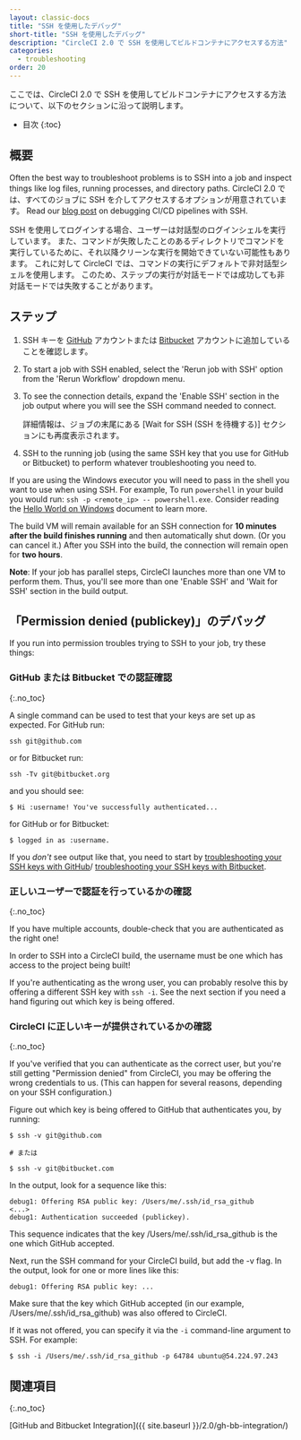 ```yaml
---
layout: classic-docs
title: "SSH を使用したデバッグ"
short-title: "SSH を使用したデバッグ"
description: "CircleCI 2.0 で SSH を使用してビルドコンテナにアクセスする方法"
categories:
  - troubleshooting
order: 20
---
```


ここでは、CircleCI 2.0 で SSH を使用してビルドコンテナにアクセスする方法について、以下のセクションに沿って説明します。

* 目次
{:toc}

## 概要

Often the best way to troubleshoot problems is to SSH into a job and inspect things like log files, running processes, and directory paths. CircleCI 2.0 では、すべてのジョブに SSH を介してアクセスするオプションが用意されています。 Read our [blog post](https://circleci.com/blog/debugging-ci-cd-pipelines-with-ssh-access/) on debugging CI/CD pipelines with SSH.

SSH を使用してログインする場合、ユーザーは対話型のログインシェルを実行しています。 また、コマンドが失敗したことのあるディレクトリでコマンドを実行しているために、それ以降クリーンな実行を開始できていない可能性もあります。 これに対して CircleCI では、コマンドの実行にデフォルトで非対話型シェルを使用します。 このため、ステップの実行が対話モードでは成功しても非対話モードでは失敗することがあります。

## ステップ

1. SSH キーを [GitHub](https://help.github.com/articles/adding-a-new-ssh-key-to-your-github-account/) アカウントまたは [Bitbucket](https://confluence.atlassian.com/bitbucket/set-up-an-ssh-key-728138079.html) アカウントに追加していることを確認します。

2. To start a job with SSH enabled, select the 'Rerun job with SSH' option from the 'Rerun Workflow' dropdown menu.

3. To see the connection details, expand the 'Enable SSH' section in the job output where you will see the SSH command needed to connect.
    
    詳細情報は、ジョブの末尾にある [Wait for SSH (SSH を待機する)] セクションにも再度表示されます。

4. SSH to the running job (using the same SSH key that you use for GitHub or Bitbucket) to perform whatever troubleshooting you need to.

If you are using the Windows executor you will need to pass in the shell you want to use when using SSH. For example, To run `powershell` in your build you would run: `ssh -p <remote_ip> -- powershell.exe`. Consider reading the [Hello World on Windows]({{site.baseurl}}/2.0/hello-world-windows) document to learn more.

The build VM will remain available for an SSH connection for **10 minutes after the build finishes running** and then automatically shut down. (Or you can cancel it.) After you SSH into the build, the connection will remain open for **two hours**.

**Note**: If your job has parallel steps, CircleCI launches more than one VM to perform them. Thus, you'll see more than one 'Enable SSH' and 'Wait for SSH' section in the build output.

## 「Permission denied (publickey)」のデバッグ

If you run into permission troubles trying to SSH to your job, try these things:

### GitHub または Bitbucket での認証確認
{:.no_toc}

A single command can be used to test that your keys are set up as expected. For GitHub run:

    ssh git@github.com
    

or for Bitbucket run:

    ssh -Tv git@bitbucket.org
    

and you should see:

    $ Hi :username! You've successfully authenticated...
    

for GitHub or for Bitbucket:

    $ logged in as :username.
    

If you *don't* see output like that, you need to start by [troubleshooting your SSH keys with GitHub](https://help.github.com/articles/error-permission-denied-publickey)/ [troubleshooting your SSH keys with Bitbucket](https://confluence.atlassian.com/bitbucket/troubleshoot-ssh-issues-271943403.html).

### 正しいユーザーで認証を行っているかの確認
{:.no_toc}

If you have multiple accounts, double-check that you are authenticated as the right one!

In order to SSH into a CircleCI build, the username must be one which has access to the project being built!

If you're authenticating as the wrong user, you can probably resolve this by offering a different SSH key with `ssh -i`. See the next section if you need a hand figuring out which key is being offered.

### CircleCI に正しいキーが提供されているかの確認
{:.no_toc}

If you've verified that you can authenticate as the correct user, but you're still getting "Permission denied" from CircleCI, you may be offering the wrong credentials to us. (This can happen for several reasons, depending on your SSH configuration.)

Figure out which key is being offered to GitHub that authenticates you, by running:

    $ ssh -v git@github.com
    
    # または
    
    $ ssh -v git@bitbucket.com
    

In the output, look for a sequence like this:

    debug1: Offering RSA public key: /Users/me/.ssh/id_rsa_github
    <...>
    debug1: Authentication succeeded (publickey).
    

This sequence indicates that the key /Users/me/.ssh/id_rsa_github is the one which GitHub accepted.

Next, run the SSH command for your CircleCI build, but add the -v flag. In the output, look for one or more lines like this:

    debug1: Offering RSA public key: ...
    

Make sure that the key which GitHub accepted (in our example, /Users/me/.ssh/id_rsa_github) was also offered to CircleCI.

If it was not offered, you can specify it via the `-i` command-line argument to SSH. For example:

    $ ssh -i /Users/me/.ssh/id_rsa_github -p 64784 ubuntu@54.224.97.243
    

## 関連項目
{:.no_toc}

[GitHub and Bitbucket Integration]({{ site.baseurl }}/2.0/gh-bb-integration/)